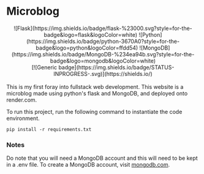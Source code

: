 # Microblog

<div align = "center">
![Flask](https://img.shields.io/badge/flask-%23000.svg?style=for-the-badge&logo=flask&logoColor=white)
![Python](https://img.shields.io/badge/python-3670A0?style=for-the-badge&logo=python&logoColor=ffdd54)
![MongoDB](https://img.shields.io/badge/MongoDB-%234ea94b.svg?style=for-the-badge&logo=mongodb&logoColor=white)
<br>
[![Generic badge](https://img.shields.io/badge/STATUS-INPROGRESS-<COLOR>.svg)](https://shields.io/)
</div>
<br>
This is my first foray into fullstack web development. This website is a microblog made using python's flask and MongoDB, and deployed onto render.com. <br>

To run this project, run the following command to instantiate the code environment.
```
pip install -r requirements.txt
```

### Notes
Do note that you will need a MongoDB account and this will need to be kept in a .env file. To create a MongoDB account, visit [mongodb.com](https://www.mongodb.com/).